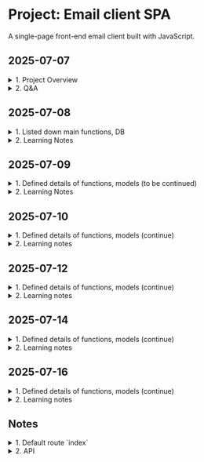# Project: Email client SPA

A single-page front-end email client built with JavaScript.

## 2025-07-07
<details>
<summary>1. Project Overview</summary>

- Makes API calls to send and receive emails
- Register new account
- DB stores emails, users
- Log in
- Log out
- Button: `Inbox`, `Sent`, `Archived`, `Compose`
- Single page application
- Default route `index`
- Send Mail
- Load mailbox
- View details of email
- Mark an email as read
- Archive an email
- Reply the email
</details>

<details>
<summary>2. Q&A</summary>

- `a front-end for an email client`
- `they won’t actually be sent to real email servers`
- `credentials need not be valid credentials for actual email addresses`
- Note that if the email doesn’t exist, or `if the user does not have access to the email`, the route instead return a 404 Not Found error with a JSON response of {"error": "Email not found."}
</details>

## 2025-07-08
<details>
<summary>1. Listed down main functions, DB</summary>

<details>
<summary>1.1. Functions were built by CS50</summary>

- Tables of database
    - `User`: stores users registered
    - `Email`: stores details of all emails composed by users
- Register a new account
- Log in
- Log out
- API

_*To additionally practice, I will develop myself the functions_

</details>

<details>
<summary>1.2. Functions that learners must complete</summary>

Single-page front-end email client built with JavaScript

- Send Mail
- Load mailbox
- View details of email
- Mark an email as read
- Archive an email
- Reply the email
</details>

</details>

<details>
<summary>2. Learning Notes</summary>

- `a front-end for an email client`

    Not static UI. It means dynamic UI:

    Dynamic UI refers to a user interface that can change or update its content and structure in response to user interactions or data changes, without requiring a full page reload. It often relies on client-side technologies such as JavaScript, AJAX, or frameworks like React, Vue, or Angular to update the UI dynamically and provide a smoother, more interactive user experience.

- `they won’t actually be sent to real email servers`

    Emails will not be sent to actual servers of email services (Gmail, Yahoo, Outlook...) which are used to send and receive emails over the Internet.

- `credentials need not be valid credentials for actual email addresses`

    Don't need use actual email address and password

- `Note that if the email doesn’t exist, or <u>if the user does not have access to the email</u>, the route instead return a 404 Not Found error with a JSON response of {"error": "Email not found."}`

    - What does it mean?

        Need to check if the user has permission to access the mail before return it to them

    - Why do we need to double check the issue while after the user logs in, they can see only sent and recieved emails?

        - Never trust user input
            - The user can fix URL like `emails/123` while id `123` is not owned by them
            - Development error by dev/QA makes Security vulnerability

    - New knowledge about security

        - Should use `404` (Not found error - means the email not exist) than `403` (Forbiden - the email existed but the user is not owner -> hacker still can try to find way to access the email)
        - Cache bugs
            - A person logs in -> email `123` is saved to cache
            - A person logs out, B person logs in -> cache still saves `123`
            - B person reload the page -> frontend sends `GET /emails/123/` to backend

</details>

## 2025-07-09
<details>
<summary>1. Defined details of functions, models (to be continued)</summary>

<details>
<summary>1.1 Tables of database</summary>

<details>
<summary>a. `User` table</summary>

    Where stores users registered

    Inherit from `AbstractUser` model provided by Django, not add or change any fields.
</details>

<details>
<summary>b. `Email` table</summary>

Where stores details of all emails composed by users

- `id` (auto created by Django)
- `user` (to authorize inputs from a user)
    - ForeignKey
    - on_delete=models.CASCADE
    - related_name="emails"
- `sender`
    - ForeignKey
    - on_delete=models.CASCADE
    - related_name="emails_sent"
- `recipients`
    - ManyToManyField
    - on_delete=models.CASCADE
    - related_name="emails_recieved"
- `subject`
    - CharField(max_length=255)
- `body`
    - TextField
    - blank=True
- `timestamp`
    - DateTimeField(auto_now_add=True)
- `read`
    - BooleanField(default=False)
- `archived`
    - BooleanField(default=False)
- `serialize(self)`
    - id = self.id
    - sender = self.sender.email
    - recipients = [recipient.email for recipient in self.recipients.all()]
    - subject = self.subject
    - body = self.body
    - timestamp = self.timestamp.isoformat()
    - read = self.read
    - archived = self.archived
</details>

</details>

<details>
<summary>1.2. Register a new account</summary>

<details>
<summary>a. UI</summary>

- Heading: `Register a new account`
- Input 1: email
- Input 2: password
- Input 3: password (to confirm)
- Button: `Register`
- Href: `Already have a account <link> Login here`
- A message will be dislayed to indicate the result of the registration
</details>

<details>
<summary>b. Logic</summary>

- url `register/`
- method == POST 
    - get `email`, `password` , `confirmed_password`
    - `password` != `confirmed_password`
    - render `emails/register.html`, message: `Passwords must match.`
    - `password` == `confirmed_password`
    - create a new `User` instance
    - user.save()
    - log_in(request, user)
    - redirect("index")
- method == GET
    - render `emails/register.html`
</details>

</details>

<details>
<summary>1.3. Log in</summary>

<details>
<summary>a. UI</summary>

- Heading: `Log in`
- Input 1: email
- Input 2: password
- Button: `Log In`
- Href: `Don't have account? <link> Sign up.`
- A message will be dislayed to indicate the result of the login
</details>

<details>
<summary>b. Logic</summary>

- url `login/`
- method == POST
    - get `email`, `password`
    - user = authenticate(request, username=email, password=password)
    - user is None
    - return `emails/login.html`, message: `Invalid email and/or password.`
    - use is not None
    - log_in(request, user)
    - redirect("index")
- method == GET
    - render `emails/login.html`
</details>

</details>

<details>
<summary>1.4. Log out</summary>

<details>
<summary>a. UI</summary>

- Button: `Log out`
</details>

<details>
<summary>b. Logic</summary>

- url `logout/`
- method == GET
    - log_out(request)
    - redirect("login_view")
</details>

</details>

<details>
<summary>1.5. Inbox page (to be continued)</summary>

<details>
<summary>a. UI</summary>

<details>
<summary>a1. Header</summary>

- Heading: User’s email address
- Button: `Log out`
- Navibar
    - Button 1: `Inbox`
    - Button 2: `Sent`
    - Button 3: `Archived`
    - Button 4: `+ Compose`
</details>

<details>
<summary>a2. Main</summary>

- Compose
    - Heading: `Compose a new email`
    - Input 1: `To`
    - Input 2: `Subject`
    - Input 3: Body
    - Button: `Send`

- `Inbox` mailbox
    - Heading: `Inbox`
    - Display each email of a list by a box
        - Sender
        - Subject
        - Timestamp

- `Sent` mailbox
    - Heading: `Sent`
    - Display each email of a list by box
        - `To:` recipients
        - Subject
        - Timestamp

- `Archived` mailbox
    - Heading: `Archived`
    - Display each email of a list by box
        - Sender
        - Subject
        - Timestamp
    - Button: `Unarchive`
    
- Details of an email
    - `From:` sender
    - `To:` recipients
    - `Subject:` subject
    - `Timestamp:` timestamp
    - Button 1: `Reply`
    - Button 2: `Archive`
    - Body

- Reply
    - Input 1: `To:` pre-fill sender email of the mail
    - Input 2: `Re:` pre-fill subject of the email
    - Input 3: pre-fill `On Jan 1 2020, 12:00 AM <sender email> wrote: <body of the email>`
    - Button: `Reply`
</details>

</details>

</details>

</details>

<details>
<summary>2. Learning Notes</summary>

- `How to choose correct Field types for a field when use Model of Django`

    - Learn some popular Field types
    - Define datatype of the field
    - Check table of contents at [Django documentation](https://docs.djangoproject.com/en/5.2/)
    - Pick up some field types corresponding to defined datatype
    - Read their usages
    - Pick up correct field type

- `How doese Django authenticate username and password`

    - Search if username exists in `User` table
    - If existed, get hashed password corresponding to the username
        - Split the hashed password into `algorithm`, `number of iteration` and `salt`
        - Use them to hash input password
        - Compare stored hashed password with hashed input password
        - If match, return a corresponding user object
        - If no match, return `None`
    - If not existed, return `None`

- `Why do we need to call "log_in(request, user)" after authentication?`

    - Authentication only verifies the credentials
    - Call `log_in(request, user)` starts a session and logs the user in
    - If skip the call, the user is not remembered as logged in, so request.user will AnonymousUser. They will still appear as logged out even if credentials are valid

</details>

## 2025-07-10

<details>
<summary>1. Defined details of functions, models (continue)</summary>

<details>
<summary>1.5. Inbox page (continue)</summary>

<details>
<summary>b. Logic</summary>

<details>
<summary>b1. Send email</summary>

When user submits the email composition form, add Javascript to actually sent the email

<details>
<summary>b1.1. Frontend</summary>

- Prolem to solve
    - Call a API request (url: `emails`, method: `POST`, email contents from user input) to backend
    - Get a corresponding reponse from backend about sending email result
    - Load `sent` mailbox

- Input
    - Button: `Send`
    - Event: `onclick`
    - URL: `emails/`
    - Method: `POST`
    - Email data:
        - recipients: `<input type="text" name="recipients">`
        - subject: `<input type="text" name="subject">`
        - body: `<textarea name="body"></textarea>`

        _*Note_
        - `recipients` is a comma-separated string of email addresses. 
            - It should be converted from `str` to `list` before it is sent to server
            - Maybe user enters wrong format like redundant comma/space. Example: `"'a@gmail.com',   ,'b@gmail.com',,,, 'c@gmail.com','d@gmail.com`. 
        - For other fields, maybe user enters wrong format like redundant sapce

- Action flow
    - Wait for the DOM is loaded fully
    - Select button `Send`
    - Add an `onclick` event listener to the button
    - Get values of user input
    - Convert Javascript user input object to string
    - Send a request `POST` with body `converted string` to API with url ``emails/`
    - Before backend gets the request, if have any problem like internet is dropped, url not found,..., need to catch and handle it
    - If backend gets request successfully, backend processes the request and send back an approriate response to frontend
    - If the reponse is not ok, throw out an error message
    - If the reponse is ok, convert JSON string to Javascript object
    - Get response body
    - Display the response body to UI
    - Load `sent` mailbox

    ```    
        function getInputUser () {
            const recipientsInput = document.querySelector("#recipients").value;
            const subjectInput = document.querySelector("#subject").value.trim();
            const bodyInput = document.querySelector("#body").value.trim();

            if (!recipientsInput || !subjectInput || !bodyInput) {
                alert("Please fill in all fields.");
                return;
            }
            
            const recipientsList = recipientsInput.split(",")
            .map(email => email.trim())
            .filter(email => email);

            const emailPayLoad = {
                recipients: recipientsList,
                subject: subjectInput,
                body: bodyInput
            };

            return emailPayLoad;
        }

        function fetchSentEmail(emailPayLoad) {
            fetch("emails/", {method: "POST", body: JSON.stringify(emailPayLoad)})
            .then(response => {if (!response.ok) {throw new Error(`HTTP error, status:${response.status}`)}response.json()})
            .then(result => {console.log("Email sent successfully:", result);})
            .catch(error => {console.log("Error sending email:", error);});
            }

        document.addEventListener("DOMContentLoaded", () => {
            const button = document.querySelector("#send");
            button.onclick = () => {
                const emailPayLoad = getInputUser();
                if (emailPayLoad) {
                    fetchSentEmail(emailPayLoad)
                }
            };
        });

        load_mailbox(`sent`)
    ```

- Output

    - Get a message "Sent the email successfully.", "Error sending the email.", "Recipients not existed", "Please fill in all fields.",...
    - A list of emails of `sent` mailbox
</details>

</details>

</details>

</details>

</details>

<details>
<summary>2. Learning notes</summary>

- `Why do we need "JSON.stringify()?`

    Because JavaScript objects need to be converted into JSON strings before being sent over the network. The string is then encoded into binary (0s and 1s), which the CPU converts into electrical signals. These signals travel through cables to the target server, where they're decoded back into binary, converted into a JSON string, and then parsed into a Python object on the backend. The backend processes this object and sends a response back to the frontend for display.

- `Why do we need programming languages and compilers/interpreters?`

    - A programming language allows humans to communicate with computers more easily, as it uses syntax and structure similar to natural language.
    - However, computers can only understand binary (0s and 1s), so a compiler or interpreter is needed to translate the code into machine-understandable instructions.

- `Why do we use "!value" to validate user input?`

  - Because it covers all falsy values in JavaScript, including: `false`, `0`, `""`, `null`, `undefined`, and `NaN`.
  - It’s more concise and less error-prone than checking each case manually.

- We use `map()` when we want to transform or modify each item in an array. It creates a new array.

- We use `filter()` to select elements that meet a certain condition. It creates a new array.

- `How to name a variable with "camelCase" in Javascript`

    The first word is written in lowercase, and the first letter of each subsequent word is capitalized.
    No spaces, underscores, or hyphens are used.

    ```
        Naming	            Example	        Usecases
        camelCase	        userName	    variable, function
        PascalCase	        UserProfile	    Class, Component, Constructor
        snake_case	        user_name	    Python, file, environment variable
        kebab-case	        user-profile	URL, CSS class, file name
        UPPER_SNAKE_CASE	MAX_VALUE	    Constants
    ```

- For `form`, use `onsubmit` event. For `button`, use `onclick` event.

- Always validate input data before processing logic.

</details>

## 2025-07-12

<details>
<summary>1. Defined details of functions, models (continue)</summary>

<details>
<summary>1.5. Inbox page (continue)</summary>

<details>
<summary>b. Logic</summary>

<details>
<summary>b1. Send email</summary>

<details>
<summary>b1.2. Backend</summary>

- Problem to solve
    - Create a new email to `Email` table
    - Send back to frontend a response about result of sending email

- Input
    - request.user = "abc@gmail.com"
    - request.url = "emails/"
    - request.method = "POST"
    - request.body = emailData = "{recipients: ['a', 'b', 'c'], subject: 'Hello, body: 'Hello!'}"

- Action flow
    - Find `path('emails/', views.new_email, name=new_email)`
    - Process view `new_email(request)`
        - Verify that request.user logs in
            - If not yet, return JsonResponse({'error': 'You not yet log in.'}, status=401)
            - If logged in, process request
        - Process request
            - If request.method != 'POST'
                return JsonResponse({'error': 'POST request required.', status = 405})
            - If request.method == 'POST'
                - Get rawEmailPayLoad = request.body
                - Convert rawEmailPayLoad from string to JSON object: emailPayLoad = rawEmailPayLoad.json()
                - Get detailed email contents which are user input
                    - recipients = emailPayLoad['recipients']
                    - subject = emailPayLoad['subject']
                    - body = emailPayLoad['body']
                - Verify user input
                    - If not recipients or not subject or not body, return JsonResponse({'error': 'Don't leave empty fields.'}, status=400)
                    - If isinstance(recipients, str)
                        - recipientsList = recipients.split(',')
                        - recipientsList = [ email.strip() for email in recipientsList if email.strip()]
                    - If not isinstance(recipients, str)
                        - recipientsList = [email.strip() for email in recipientsList if email.strip()]
                        - recipientObjects = []
                    - Get recipientObjects = []
                        - for recipientEmail in recipientsList:
                            try
                                recipientObject = User.objects.get(username=recipientEmail)
                                recipientObjects.append(recipientObject)
                            exept User.DoesNotExist:
                                JsonResponse({'error': f"'User with email {recipientEmail} do not exist."})
                    - subject.strip()
                    - body.strip()
                - Create a instance of class `Email` without recipents because of `ManyToMany`
                    - newEmail = Email(user = request.user, sender = request.user, subject = subject, body = body)
                    - newEmail.save()
                - Add `recipientObjects` to newEmail.recipients
                - Return JsonResponse({'message': 'Email sent successfully.', status = 201})

- Output

    `JsonResponse({'message': '<message content>', status = <HTTP status>})`
    
</details>

</details>

</details>

</details>

</details>

<details>
<summary>2. Learning notes</summary>

- `!response.ok`

    We should check `!response.ok` before calling `response.json()` to clearly distinguish HTTP errors and successful reponses

- `Data format returned by backend (e.g.JSON, HTML, ...)`

    We should consider that data format returned by backend (e.g.JSON, HTML, ...) to ensure it is processed correctly on frontend

- `ManyToManyField` on Django Model

    Assume that you create an `Email` model which includes a `recipients` field. This field is defined as a `ManyToManyField` to `User` model. In the database, the `Email` table doesn't include `recipient` column. Instead, Django creates additional intermidiate table with columns like `id||email_id||user_id` to store `recipients` relationships.

    This is similar how we use raw SQL to create 3 tables: `user`, `email`, `email_recipients`.

- `User.objects.get(username=email)`

    We should use `.objects.get()` in `try/except` to handle error

    If user `if not User.objects.get(username=email)`, before the `if` statement is executed, `User.objects.get(username=email)` raises error if have error

</details>

## 2025-07-14

<details>
<summary>1. Defined details of functions, models (continue)</summary>

<details>
<summary>1.5. Inbox page (continue)</summary>

<details>
<summary>b. Logic</summary>

<details>
<summary>b2. Load mailbox</summary>

Display a list of emails corresponding to `mailbox` name (`inbox`, `sent`, `archive`) which user clicks on

- Each email is displayed in a box, means a `<div></div>`
- Emails are ordered from the latest one to the oldest one
- Email is read -> display `gray background`, email is unread -> display `white background`

<details>
<summary>b2.1. Frontend</summary>

- Problem to solve
    - Send an API request (url: `emails/<mailbox>`, method: `GET`) to backend
    - Display a list of emails corresponding to that mailbox

- Input
    - Buttons: `inbox`, `sent`, `archive`
    - Event: `onclick`
    - URL: `emails/<mailbox>`
    - Method: `GET`

- Action flow
    - Wait for the DOM is loaded fully
    - Select all mailbox buttons `inbox`, `sent`, `archive`
    - Iterate through the list of buttons
    - Get the value of the button using `button.value`
    - Add an `onclick` event listener to each button
    - Send a `GET` request to backend with url `emails/<mailbox>`
    - If there is a network error, catch and handle it
    - If backend gets the request successfully, backend processes it and sends back a response to fontend
    - Get the response from backend
    - If response is error, display an error message
    - If response is not error, parse the JSON response returned by backend into a Javascript object
    - Get response body contains a list of email objects (each represented as a dictionary)
    - Iterate through the list
    - Create a `<div></div>` to store each email
    - Extract `sender`, `subject`, `timestamp`, `read` status
    - Append `sender`, `subject`, `timestamp` to the `<div></div>`
    - If `read` is False, set the background color of the email element to `white`
    - If `read` is True, set the background color of the email element to `gray`


    ```
        function loadMailbox(mailbox) {
            document.addEventListener(" ", () => {
                const mailboxButtons = document.querySelectorAll(".mailbox-btns");

                mailboxButtons.forEach(mailboxButtons => {
                    mailboxButtons.onclick = () => {
                        const mailboxName = mailboxButtons.value;

                        fetch(`emails/${mailboxName}`)
                        .then(response => {
                            if (!response.ok) {throw new Error(`HTTP error, status: ${response.status}`)}
                            return response.json()
                            })
                        .then(emailList => {
                            console.log("Load mailbox successfully.");

                            emailList.forEach(email => {
                                const sender = `<p>${email.sender}</p>`;
                                const subject = `<p>${email.subject}</p>`;
                                const timestamp = `<p>${email.timestamp}</p>`;
                                const read = email.read;

                                const emailBox = document.createElement("div");
                                emailBox.className = "email-item"

                                emailBox.innerHTML = sender + subject + timestamp;

                                if (read) {emailBox.style.background = "gray"} else {emailBox.style.background = "white"}

                                emailsView = document.querySelector("#emails-view")
                                emailsView.appendChild(emailBox)
                            })
                        })
                        .catch(error => console.log("Error:", error))
                    }
                        
                })
            })
        }
    ```
- Output
    - UI displays a list of emails following to order by the latest one -> the oldest one. Read email box with `white` background, unread email box with `gray` background

</details>

</details>

</details>

</details>

</details>

<details>
<summary>2. Learning notes</summary>

- Before using any function, we should understand clearly 3 things to be able to use it procactively and correctly
    - What `input` does the function require?
    - What does the function do?
    - What `output` does the function return?

- `Promise`
    - An object used to handle asynchronous operations.
    It acts as a placeholder for a value that is not available yet, but will be known in the future — either successfully (resolved) or with an error (rejected).

- `fetch()`
    - Input: (url, options(method: `<string>`, header: `<string>`, body: `<dict>`))
    - Make HTTP requests (GET, POST, etc.) in JavaScript. It allows you to communicate with APIs or servers asynchronously.
    - Output: `promise<response>`

- `then()`
    - Input: a callback function `onFullfilled`. Register it to be called after the promise is resolved. Pass the resolved value of the `promise` into `onFullfilled`
    - Define what to do next after a Promise resolves. It lets you handle the result of an async operation and chain actions.
    - Output: new `promise`

- `response.json()` returns a `promise<JSON object>`
</details>

## 2025-07-16
<details>
<summary>1. Defined details of functions, models (continue)</summary>

<details>
<summary>1.5. Inbox page (continue)</summary>

<details>
<summary>b. Logic</summary>

<details>
<summary>b2. Load mailbox</summary>

Display a list of emails corresponding to `mailbox` name (`inbox`, `sent`, `archive`) which user clicks on

- Each email is displayed in a box, means a `<div></div>`
- Emails are ordered from the latest one to the oldest one
- Email is read -> display `gray background`, email is unread -> display `white background`

<details>
<summary>b2.2. Backend</summary>

- Problem to solve
    - Retrive a list of emails from the database corresponding to the selected mailbox. Emails are ordered by timestamp in descending order
    - Send back a JSON response containing a list of email objects to frontend

- Input
   - request.user
   - request.method
   - mailbox

- Action flow
    - Validate request.user.is_authenticated
        - If it is False, redirect("login_view")
        - Otherwise, process the next action
    - Validate request.method
        - If it is not `GET`, return JsonResponse({"error": "GET request required."}, status=405)
        - Otherwise, process the next action
    - Retrieve a list of emails
        - mailbox = mailbox.lower()
        - If mailbox = `inbox`, emailsList = Email.objects.filter(recipients=request.user).order_by("-timestamp")
        - If mailbox = `sent`, emailsList = Email.objects.filter(sender=request.user).order_by("-timestamp")
        - If mailbox = `archived`, emailsList = Email.objects.filter(recipients=request.user, archived=True).order_by("-timestamp")
        - Otherwise, return JsonResponse({"error": "Invalid mailbox."}, status=404)
    - Convert each email objects of the `emailsList` to dictionary to get a list of email dictionaries
        - Tạo method `serialize()` trong class `Email` -> make migration -> migrate
        - emailData = [email.serialize() for email in emailsList]
    - Return JsonResponse(emailData, status=200, safe=False)

- Output
    - A JSON object containing a list of emails corresponding to the selected mailbox with timestamp in desceding order or a error message

    ```
        [
            {
                "id": 100,
                "sender": "foo@example.com",
                "recipients": ["bar@example.com"],
                "subject": "Hello!",
                "body": "Hello, world!",
                "timestamp": "Jan 2 2020, 12:00 AM",
                "read": false,
                "archived": false
            },
            {
                "id": 95,
                "sender": "baz@example.com",
                "recipients": ["bar@example.com"],
                "subject": "Meeting Tomorrow",
                "body": "What time are we meeting?",
                "timestamp": "Jan 1 2020, 12:00 AM",
                "read": true,
                "archived": false
            }
        ]
    ```
</details>
</details>

<details>
<summary>b3. View details of email</summary>

<details>
<summary>b3.1. Frontend</summary>

- Problem to solve

- Input

- Action flow

- Output

</details>

<details>
<summary>b3.2. Backend</summary>

- Problem to solve

- Input

- Action flow

- Output

</details>

</details>


</details>

</details>

</details>

<details>
<summary>2. Learning notes</summary>

- `request.user`
    - If user does not log in, `request.user` is considered as `AnonymousUser`in Django

- We must authenticate the user before processing any action
    - Otherwise, if the developer writes code like `emails = Email.objects.filter(archived=True)` without filtering by the user, UI maybe display all archived emails from the entire DB

- `Email.objects.filter()`
    - Not return `None` if not found object, it returns a empty list.
    - If queryset is not empty, it returns a list of object
    - Must convert each object to string to transform the data through internet

- `isoformat()`
    - `timestamp` is datetime object -> must convert to string using `isoformat()` to transform the data through internet

</details>

## Notes

<details>
<summary>1. Default route `index`</summary>

- User signed in
- Render `mail/inbox.html`
    - The `user’s email address` is first displayed in an `h2` element
    - Buttons for navigating
    - <div class="emails-view"></div>
        The content of an email mailbox
    - <div class="compose-view"></div>
        A form where the user can compose a new email
    - Selectively show and hide these views:
        - `compose` button -> hide `emails-view` - show `compose-view`
        - `inbox` button -> hide `compose-view` - show `emails-view`
    - DOM content of the page has been loaded -> attach event listeners to each of the buttons
        - `inbox` button is clicked
            -> call the `load_mailbox` function with the argument `inbox`
            - Shows `emails-view`
            - Hides `compose-view`
            - Name of mailbox = `inbox`
            - Takes an argument `inbox`
            - Capitalize the first character
            - Updating `innerHTML` of the `emails-view` = `inbox`

            _*Similarly, `sent`, `archived`_

        -  `compose` button is clicked 
            -> call the `compose_email` function
            - Hides `emails-view`
            - Shows `compose-view`
            - Takes all of the form input fields
            - Recipient email address
            - Subject line
            - Email body
            - Sets their value to the empty string '' to clear them 
</details>

<details>
<summary>2. API</summary>

- `GET /emails/<str:mailbox>` (mailbox = `inbox`, `sent`, `archived` )

    Get a list of all emails

    - Return _a list of all emails_ in that mailbox, in _reverse chronological order_ in _JSON format_
        - `id` 
        - `sender`: a sender email address
        - `recipients`: an array of recipients
        - `subject`: a string for subject
        - `body`: body
        - `timestamp`: timestamp
        - `read`: boolean values
        - `archived`: boolean values

    - How to recall

        ```
            fetch('/emails/<str:mailbox>')
            .then(response => response.json())
            .then(emails => {
                // Print emails
                console.log(emails);

                // ... do something else with emails ...
            });
        ```

    - Note
        invalid mailbox (anything other than `inbox`, `sent`, or `archive`) -> get back the JSON response `{"error": "Invalid mailbox."}`

- `GET /emails/<int:email_id>`

    Get details of an email

    - Return a JSON representation of the email
        - `id` 
        - `sender`: a sender email address
        - `recipients`: an array of recipients
        - `subject`: a string for subject
        - `body`: body
        - `timestamp`: timestamp
        - `read`: boolean values
        - `archived`: boolean values

    - How to call

        ```
            fetch('/emails/<int:email_id>')
            .then(response => response.json())
            .then(email => {
                // Print email
                console.log(email);

                // ... do something else with email ...
            });
        ```

    - Note
        email doesn’t exist/the user does not have access to the email -> route return a `404 Not Found error` with a JSON response of `{"error": "Email not found."}`

- `POST /emails`

    Compose a new email

    - Requires three pieces of data to be submitted
        - a `recipients` value (a `comma-separated string` of all users to send an email to)
        - a `subject` string
        - a `body` string

    - How to call

        ```
            fetch('/emails', {
            method: 'POST',
            body: JSON.stringify({
                recipients: 'baz@example.com',
                subject: 'Meeting time',
                body: 'How about we meet tomorrow at 3pm?'
            })
            })
            .then(response => response.json())
            .then(result => {
                // Print result
                console.log(result);
            });
        ```

    - Note
        - Email is sent successfully -> respond with a `201` status code and a JSON response of `{"message": "Email sent successfully."}`
        - Must be `at least one email recipient`
            - Recipient is blank -> respond with a `400` status code and a JSON response of `{"error": "At least one recipient required."}`
        - `All recipients must be valid users` who have registered on this particular web application
            - Try to send an email to invalid email -> get a JSON response of `{"error": "User with email <email_address> does not exist."}`

- `PUT /emails/<int:email_id>`

    Modify some fields of a email

    - Mark an email as read/unread or as archived/unarchived

    - How to call

        ```
            fetch('/emails/<int:email_id>', {
            method: 'PUT',
            body: JSON.stringify({
                archived: true
            })
            })
        ```

</details>